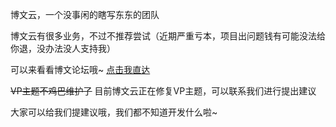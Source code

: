 博文云，一个没事闲的瞎写东东的团队</p>
博文云有很多业务，不过不推荐尝试（近期严重亏本，项目出问题钱有可能没法给你退，没办法没人支持我）</p>
可以来看看博文论坛哦~  [点击我直达](https://bvbbs.top)</p>
~~VP主题不鸡巴维护了~~  目前博文云正在修复VP主题，可以联系我们进行提出建议</p>
大家可以给我们提建议哦，我们都不知道开发什么啦~</p>
